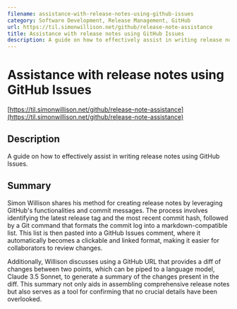 ```yaml
---
filename: assistance-with-release-notes-using-github-issues
category: Software Development, Release Management, GitHub
url: https://til.simonwillison.net/github/release-note-assistance
title: Assistance with release notes using GitHub Issues
description: A guide on how to effectively assist in writing release notes using GitHub Issues.
---
```

# Assistance with release notes using GitHub Issues

[https://til.simonwillison.net/github/release-note-assistance](https://til.simonwillison.net/github/release-note-assistance)

## Description

A guide on how to effectively assist in writing release notes using GitHub Issues.

## Summary

Simon Willison shares his method for creating release notes by leveraging GitHub's functionalities and commit messages. The process involves identifying the latest release tag and the most recent commit hash, followed by a Git command that formats the commit log into a markdown-compatible list. This list is then pasted into a GitHub Issues comment, where it automatically becomes a clickable and linked format, making it easier for collaborators to review changes.

Additionally, Willison discusses using a GitHub URL that provides a diff of changes between two points, which can be piped to a language model, Claude 3.5 Sonnet, to generate a summary of the changes present in the diff. This summary not only aids in assembling comprehensive release notes but also serves as a tool for confirming that no crucial details have been overlooked.
